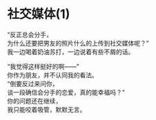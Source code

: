 # 社交媒体(1)

“反正总会分手，\
为什么还要把男友的照片什么的上传到社交媒体呢？”\
我一边喝着奶油苏打，一边说着有些不屑的话。

“我觉得这样挺好的啊——”\
你作为朋友，并不认同我的看法。\
“倒要反过来问你，\
谈一段确信会分手的恋爱，真的能幸福吗？”\
你的问题还在继续，\
我只能咬着吸管，默默无言。


















